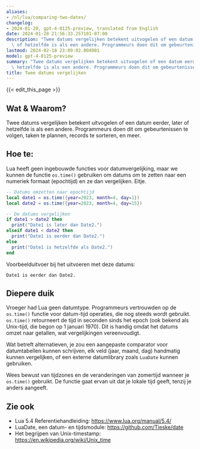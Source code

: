 ```yaml
---
aliases:
- /nl/lua/comparing-two-dates/
changelog:
- 2024-01-28, gpt-4-0125-preview, translated from English
date: 2024-01-28 21:56:33.257101-07:00
description: "Twee datums vergelijken betekent uitvogelen of een datum eerder, later\
  \ of hetzelfde is als een andere. Programmeurs doen dit om gebeurtenissen te volgen,\u2026"
lastmod: 2024-02-18 23:09:02.004901
model: gpt-4-0125-preview
summary: "Twee datums vergelijken betekent uitvogelen of een datum eerder, later of\
  \ hetzelfde is als een andere. Programmeurs doen dit om gebeurtenissen te volgen,\u2026"
title: Twee datums vergelijken
---
```


{{< edit_this_page >}}

## Wat & Waarom?

Twee datums vergelijken betekent uitvogelen of een datum eerder, later of hetzelfde is als een andere. Programmeurs doen dit om gebeurtenissen te volgen, taken te plannen, records te sorteren, en meer.

## Hoe te:

Lua heeft geen ingebouwde functies voor datumvergelijking, maar we kunnen de functie `os.time()` gebruiken om datums om te zetten naar een numeriek formaat (epochtijd) en ze dan vergelijken. Eitje.

```Lua
-- Datums omzetten naar epochtijd
local date1 = os.time({year=2023, month=4, day=1})
local date2 = os.time({year=2023, month=4, day=15})

-- De datums vergelijken
if date1 > date2 then
  print("Date1 is later dan Date2.")
elseif date1 < date2 then
  print("Date1 is eerder dan Date2.")
else
  print("Date1 is hetzelfde als Date2.")
end
```

Voorbeelduitvoer bij het uitvoeren met deze datums:

```
Date1 is eerder dan Date2.
```

## Diepere duik

Vroeger had Lua geen datumtype. Programmeurs vertrouwden op de `os.time()` functie voor datum-tijd operaties, die nog steeds wordt gebruikt. `os.time()` retourneert de tijd in seconden sinds het epoch (ook bekend als Unix-tijd, die begon op 1 januari 1970). Dit is handig omdat het datums omzet naar getallen, wat vergelijkingen vereenvoudigt.

Wat betreft alternatieven, je zou een aangepaste comparator voor datumtabellen kunnen schrijven, elk veld (jaar, maand, dag) handmatig kunnen vergelijken, of een externe datumlibrary zoals `LuaDate` kunnen gebruiken.

Wees bewust van tijdzones en de veranderingen van zomertijd wanneer je `os.time()` gebruikt. De functie gaat ervan uit dat je lokale tijd geeft, tenzij je anders aangeeft.

## Zie ook

- Lua 5.4 Referentiehandleiding: https://www.lua.org/manual/5.4/
- LuaDate, een datum- en tijdsmodule: https://github.com/Tieske/date
- Het begrijpen van Unix-timestamp: https://en.wikipedia.org/wiki/Unix_time
